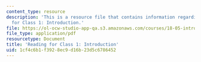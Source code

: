 ```yaml
---
content_type: resource
description: 'This is a resource file that contains information regarding reading
  for Class 1: Introduction.'
file: https://ol-ocw-studio-app-qa.s3.amazonaws.com/courses/18-05-introduction-to-probability-and-statistics-spring-2014/1cf4c6b1f3928ec9d16b23d5c6786452_MIT18_05S14Class1Intro.pdf
file_type: application/pdf
resourcetype: Document
title: 'Reading for Class 1: Introduction'
uid: 1cf4c6b1-f392-8ec9-d16b-23d5c6786452
---
```

